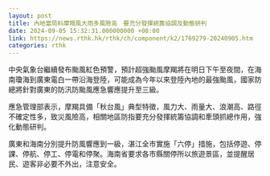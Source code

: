 ```yaml
---
layout: post
title: 內地當局料摩羯風大雨多風險高　要充分發揮統籌協調及動態研判
date: 2024-09-05 15:32:31.000000000 +08:00
link: https://news.rthk.hk/rthk/ch/component/k2/1769279-20240905.htm
categories: rthk
---
```


中央氣象台繼續發布颱風紅色預警，預計超強颱風摩羯將在明日下午至夜間，在海南瓊海到廣東電白一帶沿海登陸，可能成為今年以來登陸內地的最強颱風，國家防總將針對廣東的防汛防颱風應急響應提升至三級。

應急管理部表示，摩羯具備「秋台風」典型特徵，風力大、雨量大、浪潮高、路徑不確定性多，致災風險高，相關地區防指要充分發揮統籌協調和牽頭抓總作用，強化動態研判。

廣東和海南分別提升防風響應到一級，湛江全市實施「六停」措施，包括停遊、停課、停航、停工、停電和停聚。海南省要求各市縣關停所以旅遊景區，並提醒居民、遊客非必要不外出，注意安全。
